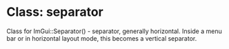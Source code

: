 # Class: separator

Class for ImGui::Separator() - separator, generally horizontal. Inside a menu bar or in horizontal layout mode, this becomes a vertical separator.

